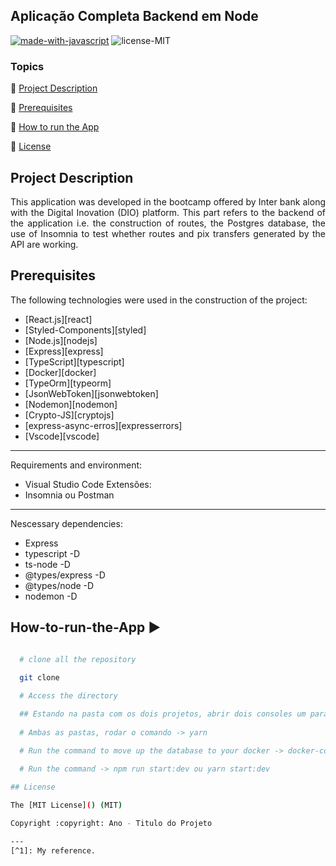 ## Aplicação Completa Backend em Node

[![made-with-javascript](https://img.shields.io/badge/Made%20with-JavaScript-1f425f.svg)](https://www.javascript.com)
![license-MIT](https://img.shields.io/badge/license-MIT-green)

### Topics

:small_blue_diamond: [Project Description](#Project-Description)

:small_blue_diamond: [Prerequisites](#Prerequisites)

:small_blue_diamond: [How to run the App](#How-to-run-the-App)

:small_blue_diamond: [License](#License)



## Project Description

<p align="justify">
  This application was developed in the bootcamp offered by Inter bank along with the Digital Inovation (DIO) platform. This part refers to the backend of the application i.e. the construction of routes, the Postgres database, the use of Insomnia to test whether routes and pix transfers generated by the API are working. 
</p>

## Prerequisites

The following technologies were used in the construction of the project:

- [React.js][react]
- [Styled-Components][styled]
- [Node.js][nodejs]
- [Express][express]
- [TypeScript][typescript]
- [Docker][docker]  
- [TypeOrm][typeorm]
- [JsonWebToken][jsonwebtoken]
- [Nodemon][nodemon]
- [Crypto-JS][cryptojs]
- [express-async-erros][expresserrors]
- [Vscode][vscode]
---
Requirements and environment:

- Visual Studio Code
  Extensões:
- Insomnia ou Postman
---
Nescessary dependencies:

- Express
- typescript -D
- ts-node -D 
- @types/express -D
- @types/node -D
- nodemon -D

## How-to-run-the-App :arrow_forward:

```bash

  # clone all the repository 
  
  git clone 

  # Access the directory

  ## Estando na pasta com os dois projetos, abrir dois consoles um para acessar a pasta backend-app e no outro console frontend-app
  
  # Ambas as pastas, rodar o comando -> yarn 

  # Run the command to move up the database to your docker -> docker-compose up -d

  # Run the command -> npm run start:dev ou yarn start:dev
  
## License

The [MIT License]() (MIT)

Copyright :copyright: Ano - Titulo do Projeto

---
[^1]: My reference.





